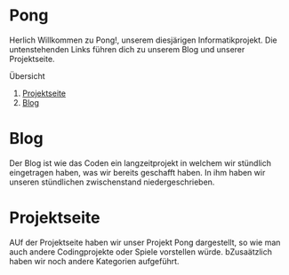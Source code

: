 # Pong

Herlich Willkommen zu Pong!, unserem diesjärigen Informatikprojekt. Die untenstehenden Links führen dich zu unserem Blog und unserer Projektseite.


Übersicht
1. [Projektseite](https://github.com/Sarius1/Informatikprojekt_Pong_Buhl_Elias_Mohammad_11pd/blob/main/Projektseite.md)
2. [Blog](https://github.com/Sarius1/Informatikprojekt_Pong_Buhl_Elias_Mohammad_11pd/blob/main/Blog.md)

# Blog
Der Blog ist wie das Coden ein langzeitprojekt in welchem wir stündlich eingetragen haben, was wir bereits geschafft haben. In ihm haben wir unseren stündlichen zwischenstand niedergeschrieben.


# Projektseite
AUf der Projektseite haben wir unser Projekt Pong dargestellt, so wie man auch andere Codingprojekte oder Spiele vorstellen würde. bZusaätzlich haben wir noch andere Kategorien aufgeführt.
